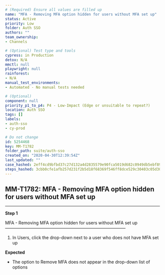 ```yaml
---
# (Required) Ensure all values are filled up
name: "MFA - Removing MFA option hidden for users without MFA set up"
status: Active
priority: Low
folder: Auth SSO
authors: ""
team_ownership: 
- Channels

# (Optional) Test type and tools
cypress: in Production
detox: N/A
mmctl: null
playwright: null
rainforest: 
- N/A
manual_test_environments: 
- Automated - No manual tests needed

# (Optional)
component: null
priority_p1_to_p4: P4 - Low-Impact (Edge or unsuitable to repeat?)
location: Auth SSO
tags: []
labels: 
- auth-sso
- cy-prod

# Do not change
id: 5254468
key: MM-T1782
folder_path: suite/auth-sso
created_on: "2020-04-30T12:39:54Z"
last_updated: ""
case_hashed: 2eff4cd9bfbd37c27d132a4d2835579e90fca5019d682c0949db5ebf894950a019da318b280016d3f44d22fe8b3ce81c
steps_hashed: 3cbb0cfe1afb257d231f2b5d18f68369f546ff8dce529c30403c05d3022cca2a7c5da5977ebacf23a5c82c7d42371213
---
```


## MM-T1782: MFA - Removing MFA option hidden for users without MFA set up

---

**Step 1**

MFA - Removing MFA option hidden for users without MFA set up\
————————————————————————————

1. In Users, click the drop-down next to a user who does not have MFA set up

**Expected**

- The option to Remove MFA does not appear in the drop-down list of options
